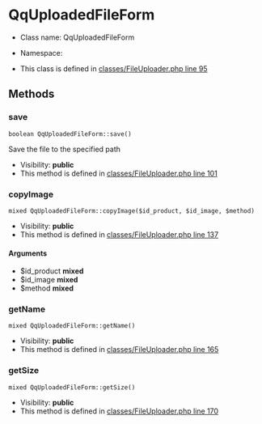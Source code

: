 QqUploadedFileForm
===============






* Class name: QqUploadedFileForm
* Namespace: 

* This class is defined in [classes/FileUploader.php line 95](https://github.com/PrestaShop/PrestaShop/blob/1.6.1.1/classes/FileUploader.php#95)







Methods
-------


### save

    boolean QqUploadedFileForm::save()

Save the file to the specified path



* Visibility: **public**
* This method is defined in [classes/FileUploader.php line 101](https://github.com/PrestaShop/PrestaShop/blob/1.6.1.1/classes/FileUploader.php#101)




### copyImage

    mixed QqUploadedFileForm::copyImage($id_product, $id_image, $method)





* Visibility: **public**
* This method is defined in [classes/FileUploader.php line 137](https://github.com/PrestaShop/PrestaShop/blob/1.6.1.1/classes/FileUploader.php#137)


#### Arguments
* $id_product **mixed**
* $id_image **mixed**
* $method **mixed**



### getName

    mixed QqUploadedFileForm::getName()





* Visibility: **public**
* This method is defined in [classes/FileUploader.php line 165](https://github.com/PrestaShop/PrestaShop/blob/1.6.1.1/classes/FileUploader.php#165)




### getSize

    mixed QqUploadedFileForm::getSize()





* Visibility: **public**
* This method is defined in [classes/FileUploader.php line 170](https://github.com/PrestaShop/PrestaShop/blob/1.6.1.1/classes/FileUploader.php#170)




